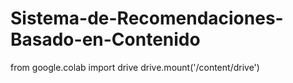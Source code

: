 # Sistema-de-Recomendaciones-Basado-en-Contenido
from google.colab import drive
drive.mount('/content/drive')
